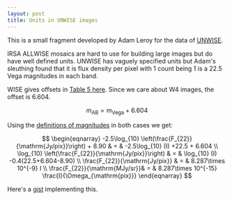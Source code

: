 ```yaml
---
layout: post
title: Units in UNWISE images
---
```


This is a small fragment developed by Adam Leroy for the data of [UNWISE](unwise.me).

IRSA ALLWISE mosaics are hard to use for building large images but do have well defined units.  UNWISE has vaguely specified units but Adam's sleuthing found that it is flux density per pixel with 1 count being 1 is a 22.5 Vega magnitudes in each band.  

WISE gives offsets in [Table 5 here](http://wise2.ipac.caltech.edu/docs/release/prelim/expsup/sec4_3g.html#WISEZMA).  Since we care about W4 images, the offset is 6.604.  

$$
m_{\mathrm{AB}} = m_{\mathrm{Vega}} + 6.604
$$

Using the [definitions of magnitudes](https://en.wikipedia.org/wiki/AB_magnitude) in both cases we get:

$$
\begin{eqnarray}
-2.5\log_{10} \left(\frac{F_{22}}{\mathrm{Jy/pix}}\right) + 8.90 & = & -2.5\log_{10} (I) +22.5 + 6.604 \\
\log_{10} \left(\frac{F_{22}}{\mathrm{Jy/pix}}\right) & = & \log_{10} (I) -0.4(22.5+6.604-8.90) \\
\frac{F_{22}}{\mathrm{Jy/pix}} & = & 8.287\times 10^{-9} I \\
\frac{F_{22}}{\mathrm{MJy/sr}}& = & 8.287\times 10^{-15} \frac{I}{\Omega_{\mathrm{pix}}}
\end{eqnarray}
$$

Here's a [gist](https://gist.github.com/low-sky/e50420b1d5de2c0999a2) implementing this.  